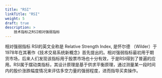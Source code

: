 ```yaml
---
title: "RSI"
linkTitle: "RSI"
weight: 5
draft: true
description: >
    技术指标之RSI相对强弱指标
---
```


相对强弱指标 RSI的英文全称是 Relative Strength Index, 是怀尔德 （Wilder）于1978年在其著作《技术交易系统新概念》首先提出的。相对强弱指标最初用于期货市场，后来人们发现该指标用于股票市场也十分有效，于是RSI得到了普遍的应用。RSI属于摆动类指标，其设计原理是基于供求平衡原理，通过测量某一段时间内的股价涨跌幅度情况来评估多空力量的强弱程度，进而指导买卖操作。





